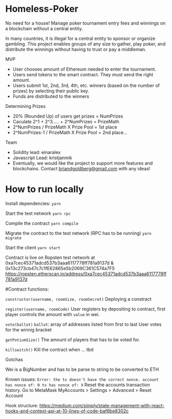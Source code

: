 # Homeless-Poker

No need for a house! Manage poker tournament entry fees and winnings on a blockchain without a central entity.

In many countries, it is illegal for a central entity to sponsor or organize gambling. This project enables groups of any size to gather, play poker, and distribute the winnings without having to trust or pay a middleman.

MVP

- User chooses amount of Ethereum needed to enter the tournament.
- Users send tokens to the smart contract. They must send the right amount.
- Users submit 1st, 2nd, 3rd, 4th, etc. winners (based on the number of prizes) by selecting their public key.
- Funds are distributed to the winners

Determining Prizes

- 20% (Rounded Up) of users get prizes = NumPrizes
- Caculate 2^1 + 2^3..... + 2^NumPrizes = PrizeMath
- 2^NumPrizes / PrizeMath X Prize Pool = 1st place
- 2^NumPrizes-1 / PrizeMath X Prize Pool = 2nd place...

Team

- Solidity lead: einaralex
- Javascript Lead: kristjanmik
- Eventually, we would like the project to support more features and blockchains. Contact briandgoldberg@gmail.com with any ideas!

# How to run locally

Install dependencies:
`yarn`

Start the test network
`yarn rpc`

Compile the contract
`yarn compile`

Migrate the contract to the test network (RPC has to be running)
`yarn migrate`

Start the client
`yarn start`

Contract is live on Ropsten test network at
0xa7cec45371adcd537b3aaa6117778ff781a9137d & 0x13c273cb47c7c1fE62865e5b2069C361C574a7F5
https://ropsten.etherscan.io/address/0xa7cec45371adcd537b3aaa6117778ff781a9137d

#Contract functions:

`constructor(username, roomSize, roomSecret)`
Deploying a constract

`register(username, roomCode)`
User registers by depositing to contract, first player controls the amount with `value` in wei.

`vote(ballot)`
`ballot`: array of addresses listed from first to last
User votes for the winnig bracket

`getPotiumSize()`
The amount of players that has to be voted for.

`killswitch()`
Kill the contract when ... tbd

Gotchas

Wei is a BigNumber and has to be parse to string to be converted to ETH

Known issues:
`Error: the tx doesn't have the correct nonce. account has nonce of: 0 tx has nonce of: X`
Reset the accounts transaction history.
Go to MetaMask MyAccounts > Settings > Advanced > Reset Account

Hook structure:
https://medium.com/simply/state-management-with-react-hooks-and-context-api-at-10-lines-of-code-baf6be8302c
